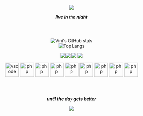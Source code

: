 <div id="header" align="center">
  <img src="https://i.pinimg.com/originals/22/da/c7/22dac70c412e3afdb923eaf4cc6b9d59.gif"/>
</div>


<div id="header2" align="center">
  <p><b><i>live in the night</i></b></p> <br><br>


   ![Vini's GitHub stats](https://github-readme-stats.vercel.app/api?username=vinicius-ratzke&show_icons=true&theme=tokyonight) <br>
   ![Top Langs](https://github-readme-stats.vercel.app/api/top-langs/?username=vinicius-ratzke&theme=tokyonight)

   [<img src="https://img.shields.io/badge/twitter-%231DA1F2.svg?&style=for-the-badge&logo=twitter&logoColor=black" />](https://twitter.com/Vinixdddd)[<img src =            "https://img.shields.io/badge/instagram-%23E4405F.svg?&style=for-the-badge&logo=instagram&logoColor=black">](https://www.instagram.com/viniratzke/) [<img src =          "https://img.shields.io/badge/facebook-%231877F2.svg?&style=for-the-badge&logo=facebook&logoColor=black">](https://www.facebook.com/vinicius.ratzkeservelo) [<img src    =  "https://img.shields.io/badge/discord-%231877F2.svg?&style=for-the-badge&logo=discord&logoColor=black">](https://discord.com/users/371069087171870730/)
</div>
  


<p align="center">
<img src="https://cdn.jsdelivr.net/gh/devicons/devicon/icons/vscode/vscode-original.svg" alt="vscode" width="45" height="45"/>
<img src="https://cdn.jsdelivr.net/gh/devicons/devicon/icons/javascript/javascript-original.svg" alt="php" width="45" height="45"/>
<img src="https://cdn.jsdelivr.net/gh/devicons/devicon/icons/css3/css3-original.svg" alt="php" width="45" height="45"/>
<img src="https://cdn.jsdelivr.net/gh/devicons/devicon/icons/html5/html5-original.svg" alt="php" width="45" height="45"/>
<img src="https://cdn.jsdelivr.net/gh/devicons/devicon/icons/java/java-original.svg" alt="php" width="45" height="45"/>
<img src="https://cdn.jsdelivr.net/gh/devicons/devicon/icons/php/php-original.svg" alt="php" width="45" height="45"/>
<img src="https://cdn.jsdelivr.net/gh/devicons/devicon/icons/mysql/mysql-original.svg" alt="php" width="45" height="45"/>
<img src="https://cdn.jsdelivr.net/gh/devicons/devicon/icons/c/c-original.svg" alt="php" width="45" height="45"/>
<img src="https://cdn.jsdelivr.net/gh/devicons/devicon/icons/python/python-original.svg" alt="php" width="45" height="45"/></p> <br><br>


  
  
<div id="header4" align="center">
  <p><b><i>until the day gets better</i></b></p>
  <img src="https://preview.redd.it/asxhfnvdvmb21.gif?width=540&auto=webp&s=7886a90135eb411f1dcb64c6df49d87651b22c20"/>
</div>
  
  
 

